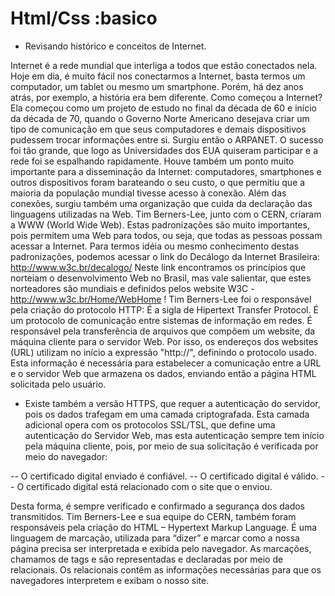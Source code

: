 # Html/Css :basico
- Revisando histórico e conceitos de Internet.

Internet é a rede mundial que interliga a todos que estão conectados nela. Hoje em dia, é muito fácil nos conectarmos a Internet, basta termos um computador, um tablet ou mesmo um smartphone. Porém, há dez anos atrás, por exemplo, a história era bem diferente.
Como começou a Internet? Ela começou como um projeto de estudo no final da década de 60 e início da década de 70, quando o Governo Norte Americano desejava criar um tipo de comunicação em que seus computadores e demais dispositivos  pudessem trocar informações entre si. Surgiu então o ARPANET. O sucesso foi tão grande, que logo as Universidades dos EUA quiseram participar e  a rede foi se espalhando rapidamente.
Houve também um ponto muito importante para a disseminação da Internet: computadores, smartphones e outros dispositivos foram barateando o seu custo, o que permitiu que a maioria da população mundial tivesse acesso à conexão.
Além das conexões, surgiu também uma organização que cuida da declaração das linguagens utilizadas na Web. Tim Berners-Lee, junto com o CERN, criaram a WWW (World Wide Web). Estas padronizações são muito importantes, pois permitem uma Web para todos, ou seja, que todas as pessoas possam acessar a Internet. Para termos  idéia ou mesmo conhecimento destas padronizações, podemos acessar o link do Decálogo da Internet Brasileira: http://www.w3c.br/decalogo/
Neste link encontramos os princípios que norteiam o desenvolvimento Web no Brasil, mas vale salientar, que estes norteadores são mundiais e definidos pelos website W3C - http://www.w3c.br/Home/WebHome !
Tim Berners-Lee foi o responsável pela criação do protocolo HTTP: É a sigla de Hipertext Transfer Protocol. É um protocolo de comunicação entre sistemas de informação em redes. É responsável pela transferência de arquivos que compõem um website, da máquina cliente para o servidor Web. Por isso, os endereços dos websites (URL) utilizam no início a expressão "http://", definindo o protocolo usado. Esta informação é necessária para estabelecer a comunicação entre a URL e o servidor Web que armazena os dados, enviando então a página HTML solicitada pelo usuário.

- Existe também a versão HTTPS, que requer a autenticação do servidor, pois os dados trafegam em uma camada criptografada. Esta camada adicional opera com os protocolos SSL/TSL, que define uma autenticação do Servidor Web, mas esta autenticação sempre tem início pela máquina cliente, pois, por meio de sua solicitação é verificada por meio do navegador:

-- O certificado digital enviado é confiável.
-- O certificado digital é válido.
-- O certificado digital está relacionado com o site que o enviou.

Desta forma, é sempre verificado e confirmado a segurança dos dados transmitidos.
Tim Berners-Lee e sua equipe do CERN, também foram responsáveis pela criação do HTML – Hypertext  Markup Language. É uma linguagem de marcação, utilizada para “dizer” e marcar como a nossa página precisa ser interpretada e exibida pelo navegador. As marcações, chamamos de tags e são representadas e declaradas por meio de relacionais. Os relacionais contêm as informações necessárias para que os navegadores interpretem e exibam o nosso site.
